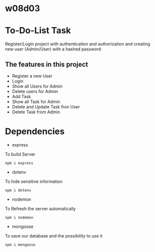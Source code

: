 # w08d03

# To-Do-List Task
Register/Login project with authentication and authorization 
and creating new user (Admin/User) with a hashed password

## The features in this project
* Register a new User
* Login 
* Show all Users for Admin
* Delete users for Admin
* Add Task
* Show all Task for Admin
* Delete and Update Task fron User
* Delete Task from Admin

# Dependencies
* express

To bulid Server
``` 
npm i express
```
* dotenv

To hide sensitive information
``` 
npm i dotenv
```

* nodemon

To Refresh the server automatically
``` 
npm i nodemon
```

* mongoose

To save our database and the possibility to use it

``` 
npm i mongoose
```
